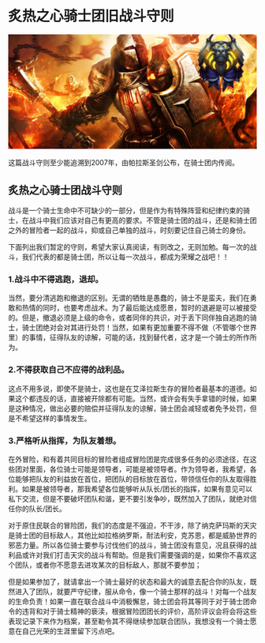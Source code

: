# 炙热之心骑士团旧战斗守则

![炙热之心骑士团旧战斗守则](../.gitbook/assets/炙热之心骑士团旧战斗守则.jpg)

这篇战斗守则至少能追溯到2007年，由帕拉斯圣剑公布，在骑士团内传阅。

## 炙热之心骑士团战斗守则

战斗是一个骑士生命中不可缺少的一部分，但是作为有特殊阵营和纪律约束的骑士，在战斗中我们应该对自己有更高的要求。不管是骑士团的战斗，还是和骑士团之外的冒险者一起的战斗，抑或自己单独的战斗，时刻要记住自己骑士的身份。

下面列出我们暂定的守则，希望大家认真阅读，有则改之，无则加勉。每一次的战斗，我们代表的都是骑士团，所以让每一次战斗，都成为荣耀之战吧！！

### 1.战斗中不得逃跑，退却。

当然，要分清逃跑和撤退的区别。无谓的牺牲是愚蠢的，骑士不是蛮夫，我们在勇敢和热情的同时，也要考虑战术。为了最后能达成愿景，暂时的退避是可以被接受的。但是，撤退必须是上级的命令，或者同伴的共识，对于丢下同伴独自逃跑的骑士，骑士团绝对会对其进行处罚！当然，如果有更加重要不得不做（不管哪个世界里）的事情，征得队友的谅解，可能的话，找到替代者，这才是一个骑士的所作所为。

### 2.不得获取自己不应得的战利品。

这点不用多说，即使不是骑士，这也是在艾泽拉斯生存的冒险者最基本的道德。如果这个都违反的话，直接被开除都有可能。当然，或许会有失手拿错的时候，如果是这种情况，做出必要的赔偿并征得队友的谅解，骑士团会减轻或者免予处罚，但是不希望这样的事情发生。

### 3.严格听从指挥，为队友着想。

在外冒险，和有着共同目标的冒险者组成冒险团是完成很多任务的必须途径，在这些团对里面，各位骑士可能是领导者，可能是被领导者。作为领导者，我希望，各位能够把队友的利益放在首位，把团队的目标放在首位，带领信任你的队友取得胜利。如果是被领导者，那我希望各位能够听从队长/团长的指挥，如果有意见可以私下交流，但是不要破坏团队和谐，更不要引发争吵，既然加入了团队，就绝对信任你的队长/团长。

对于原住民联合的冒险团，我们的态度是不强迫，不干涉，除了纳克萨玛斯的天灾是骑士团的目标敌人，其他比如拉格纳罗斯，耐法利安，克苏恩，都是威胁世界的邪恶力量。所以各位骑士要参与讨伐他们的战斗，骑士团没有意见，况且获得的战利品或许对我们打击天灾的战斗有帮助。但是我们需要强调的是，如果你不喜欢这个团队，或者你不愿意去进攻某次的目标敌人，那就不要参加；

但是如果参加了，就请拿出一个骑士最好的状态和最大的诚意去配合你的队友，既然进入了团队，就要严守纪律，服从命令，像一个骑士那样的战斗！对每一个战友的生命负责！如果一直在联合战斗中消极懈怠，骑士团会将其等同于对于骑士团命令的违背和对于骑士精神的亵渎，根据冒险团团长的评价，高阶评议会将会将这些表现记录下来作为档案，甚至勒令其不得继续参加联合团队，我想没有一个骑士愿意在自己光荣的生涯里留下污点吧。
